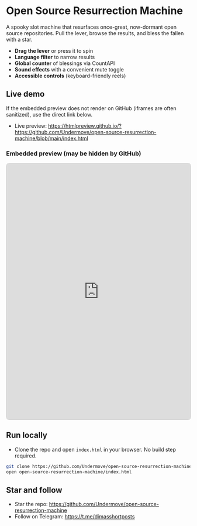 # Open Source Resurrection Machine

A spooky slot machine that resurfaces once-great, now-dormant open source repositories. Pull the lever, browse the results, and bless the fallen with a star.

- **Drag the lever** or press it to spin
- **Language filter** to narrow results
- **Global counter** of blessings via CountAPI
- **Sound effects** with a convenient mute toggle
- **Accessible controls** (keyboard-friendly reels)

## Live demo

If the embedded preview does not render on GitHub (iframes are often sanitized), use the direct link below.

- Live preview: https://htmlpreview.github.io/?https://github.com/Undermove/open-source-resurrection-machine/blob/main/index.html

### Embedded preview (may be hidden by GitHub)

<iframe
  src="https://htmlpreview.github.io/?https://github.com/Undermove/open-source-resurrection-machine/blob/main/index.html"
  width="100%"
  height="700"
  style="border:1px solid #ccc; border-radius:8px"
  title="Open Source Resurrection Machine"
></iframe>

## Run locally

- Clone the repo and open `index.html` in your browser. No build step required.

```bash
git clone https://github.com/Undermove/open-source-resurrection-machine.git
open open-source-resurrection-machine/index.html
```

## Star and follow

- Star the repo: https://github.com/Undermove/open-source-resurrection-machine
- Follow on Telegram: https://t.me/dimasshortposts
